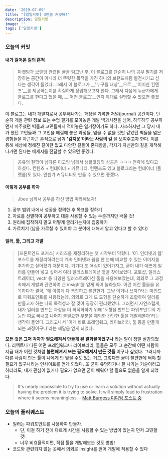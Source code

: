 ```yaml
---
date: '2019-07-09'
title: "[일일커밋] 3만큼 커밋해!"
description: 일일커밋
image: ''
tags: ['일일커밋']
---
```


### 오늘의 커밋

#### 내가 걸어온 길의 흔적
> 마켓팅과 브랜딩 관련된 글을 읽고난 후, 이 블로그를 단순히 나의 공부 필기를 저장하는 공간이 아니라 더 뚜렷한 목적을 가진 하나의 브랜드처럼 발전시키고 싶다는 생각이 들었다. 그래서 이 블로그가 __'누구를 대상'__으로 __'어떠한 컨텐츠'__를 제공하는지를 확실하게 정립해보고자 한다. 그래서 다음에 누군가에게 블로그를 한다고 했을 때, __'어떤 블로그'__인지 제대로 설명할 수 있으면 좋겠다.

이 블로그는 내가 개발자로서 공부해나가는 과정을 기록한 저널(journal) 공간이다. 단순히 개발 관련 정보 또는 수업 필기를 모아놓은 개발 백과사전을 넘어, 하루하루 공부하면서 마주쳤던 벽들과 고민들까지 적어놓은 일기장이기도 하다. 사소하지만 그 당시 내가 했던 고민들과 그 고민을 해결해 놓은 과정들, 넘을 수 없을 것만 같았던 벽들을 넘은 경험들을 차근차근 흔적으로 남겨 __'김지운'이라는 사람의 길__ 을 보여주고자 한다. 이를 통해 세상에 정해진 길이란 없고 다양한 길들이 존재함을, 각자가 자신만의 길을 개척해나가면 된다는 메세지를 전달할 수 있으면 좋겠다.

> 공유의 철학이 남다른 이고잉 님께서 생활코딩의 성공은 ㅋㅋㅋ 전략에 있다고 하셨다. 컨텐츠 + 컨테이너 + 커뮤니티. 컨텐츠도 있고 블로그라는 컨테이너 (플랫폼)도 있다. 언젠가 커뮤니티도 만들 수 있으면 좋겠다.


#### 이렇게 공부를 하자
> Jbee 님께서 공부를 하신 방법 따라해보자!
1. 공부 범위 내에서 성공을 정의한 후 목표를 정하기
2. 자료를 선별하여 공부하고 대충 사용할 수 있는 수준까지만 배울 것!
3. 원리에 집착하지 말고 어떻게 굴러가는지에 집중하기
4. 가르치기 (남을 가르칠 수 있어야 그 분야에 대해서 알고 있다고 할 수 있다)

#### 일러, 툴, 그리고 개발
> [프론트엔드 포커스] 시리즈를 재정리하는 첫 시작부터 막혔다. '01. 인터넷과 웹' 포스트를 재정리하려는데 계속 인터넷과 웹을 한 눈에 비교할 수 있는 이미지를 추가하고 싶어졌기 때문이다. 거기다 또 욕심이 있어가지고, 굳이 내가 예쁘게 일러를 만들어 넣고 싶어서 여러 일러스트레이션 툴을 찾아보았다. 포토샵, 일러스트레이터, vectr 등 다양한 일러스트레이션 툴을 사용해보았는데, 의외로 그 과정 속에서 개발과 관련하여 큰 insight를 얻게 되어 놀라웠다. 이런 저런 툴들을 유목하다가 결국, '왜 이렇게 다 복잡하고 불편한가. 그냥 이거나 쓰자!'라는 마인드로 파워포인트를 사용했는데, 의외로 그게 또 도형을 단순하게 조합하여 일러를 만들고자 하는 나의 목적성과 잘 맞아 굉장히 편리했었다. 그러면서 자연스럽게, 내가 일러를 만드는 과정을 더 최적화하기 위해 '도형을 만드는 파워포인트의 기능만 따로 빼내고 나머지 불필요한 부분을 제외한 간단한 툴을 개발해볼까'라는 생각이 들었다. 그리고나서 '이게 바로 프레임워크, 라이브러리, 툴 등을 만들게 되는 과정이구나'라는 깨달음 얻게 되었다.

__모든 것은 그저 각자가 필요해져서 만들게 된 결과물이었구나__ 라는 말이 정말 실감되었다. 리액트나 다른 어떤 프레임워크나 라이브러리, 툴들은 모두 그 순간에 어떤 사람이 지금 내가 이런 것처럼 __불편해져서 또는 필요해져서 만든 것들__ 이구나 싶었다. 그러니까 다른 사람이 만든 툴이 나에게 안 맞을 수도 있는 거고, 그렇다면 굳이 불편한데 써야 할 필요가 없구나라는 인사이트를 얻게 되었다. 또 굳이 유명하거나 잘 나가는 기술이라고 하더라도, 내가 관심이 없거나 필요가 없으면 굳이 배워야 할 필요도 없음을 알게 되었다.

> It's nearly impossible to try to use or learn a solution without actually having the problem it is trying to solve. It will simply lead to frustration where it seems meaningless. - [Matt Burgess 미디엄 포스트 중](https://medium.com/@mattburgess/why-is-there-so-much-to-learn-in-web-development-41adbc54731c)

### 오늘의 풀리퀘스트
- 일러는 파워포인트를 사용하여 만들자. 
    - 단, 이걸 하기 전에 다르게 시간을 사용할 수 있는 방법이 있는지 먼저 고민할 것!
    - 너무 비효율적이면, 직접 툴을 개발해보는 것도 방법!
- 코드와 관련되지 않는 곳에서 의외로 insight를 얻어 개발에 적용할 수 있다